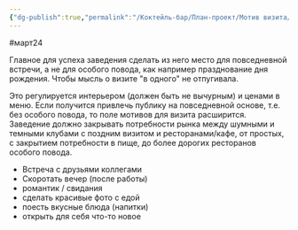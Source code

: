 ```yaml
---
{"dg-publish":true,"permalink":"/Коктейль-бар/План-проект/Мотив визита/"}
---
```


#март24  

Главное для успеха заведения сделать из него место для повседневной встречи, а не для особого повода, как например празднование дня рождения. Чтобы мысль о визите "в одного" не отпугивала. 

Это регулируется интерьером (должен быть не вычурным) и ценами в меню. Если получится привлечь публику на повседневной основе, т.е. без особого повода, то поле мотивов для визита расширится.
	Заведение должно закрывать потребности рынка между шумными и темными клубами с поздним визитом и ресторанами/кафе, от простых, с закрытием потребности в пище, до более дорогих ресторанов особого повода. 
- Встреча с друзьями коллегами
- Скоротать вечер (после работы)
- романтик / свидания
- сделать красивые фото с едой
- поесть вкусные блюда (напитки)
- открыть для себя что-то новое